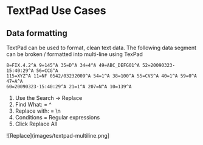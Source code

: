 # TextPad Use Cases
## Data formatting
TextPad can be used to format, clean text data. The following data segment can be broken / formatted into multi-line using TexPad

```shell
8=FIX.4.2^A 9=145^A 35=D^A 34=4^A 49=ABC_DEFG01^A 52=20090323-15:40:29^A 56=CCG^A
115=XYZ^A 11=NF 0542/03232009^A 54=1^A 38=100^A 55=CVS^A 40=1^A 59=0^A 47=A^A
60=20090323-15:40:29^A 21=1^A 207=N^A 10=139^A 
```
1. Use the Search -> Replace 
2. Find What: = \^
3. Replace with: = \n
4. Conditions = Regular expressions
5. Click Replace All

![Replace](images/textpad-multiline.png]
